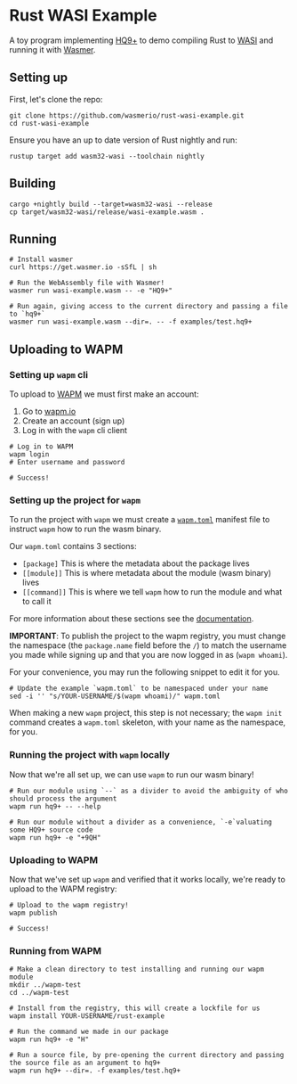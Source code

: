 # Rust WASI Example

A toy program implementing [HQ9+][3] to demo compiling Rust to [WASI][1] and running it with [Wasmer][2].

## Setting up

First, let's clone the repo:

```shell
git clone https://github.com/wasmerio/rust-wasi-example.git
cd rust-wasi-example
```

Ensure you have an up to date version of Rust nightly and run:

```shell
rustup target add wasm32-wasi --toolchain nightly
```

## Building

```shell
cargo +nightly build --target=wasm32-wasi --release
cp target/wasm32-wasi/release/wasi-example.wasm .
```

## Running

```shell
# Install wasmer
curl https://get.wasmer.io -sSfL | sh

# Run the WebAssembly file with Wasmer!
wasmer run wasi-example.wasm -- -e "HQ9+"

# Run again, giving access to the current directory and passing a file to `hq9+`
wasmer run wasi-example.wasm --dir=. -- -f examples/test.hq9+
```

## Uploading to WAPM

### Setting up `wapm` cli

To upload to [WAPM][4] we must first make an account:

1. Go to [wapm.io][4]
2. Create an account (sign up)
3. Log in with the `wapm` cli client

```shell
# Log in to WAPM
wapm login
# Enter username and password

# Success!
```

### Setting up the project for `wapm`

To run the project with `wapm` we must create a [`wapm.toml`][5] manifest file to instruct `wapm` how to run the wasm binary.

Our `wapm.toml` contains 3 sections:

- `[package]`
  This is where the metadata about the package lives
- `[[module]]`
  This is where metadata about the module (wasm binary) lives
- `[[command]]`
  This is where we tell `wapm` how to run the module and what to call it

For more information about these sections see the [documentation][6].

**IMPORTANT**:
To publish the project to the wapm registry, you must change the namespace (the `package.name` field before the `/`) to match the username you made while signing up and that you are now logged in as (`wapm whoami`).

For your convenience, you may run the following snippet to edit it for you.
```shell
# Update the example `wapm.toml` to be namespaced under your name
sed -i '' "s/YOUR-USERNAME/$(wapm whoami)/" wapm.toml
```

When making a new `wapm` project, this step is not necessary; the `wapm init` command creates a `wapm.toml` skeleton, with your name as the namespace, for you.

### Running the project with `wapm` locally

Now that we're all set up, we can use `wapm` to run our wasm binary!

```shell
# Run our module using `--` as a divider to avoid the ambiguity of who should process the argument
wapm run hq9+ -- --help

# Run our module without a divider as a convenience, `-e`valuating some HQ9+ source code
wapm run hq9+ -e "+9QH"
```

### Uploading to WAPM

Now that we've set up `wapm` and verified that it works locally, we're ready to upload to the WAPM registry:

```shell
# Upload to the wapm registry!
wapm publish

# Success!
```

### Running from WAPM

```shell
# Make a clean directory to test installing and running our wapm module
mkdir ../wapm-test
cd ../wapm-test

# Install from the registry, this will create a lockfile for us
wapm install YOUR-USERNAME/rust-example

# Run the command we made in our package
wapm run hq9+ -e "H"

# Run a source file, by pre-opening the current directory and passing the source file as an argument to hq9+
wapm run hq9+ --dir=. -f examples/test.hq9+
```

[1]: https://hacks.mozilla.org/2019/03/standardizing-wasi-a-webassembly-system-interface/
[2]: https://github.com/wasmerio/wasmer
[3]: https://esolangs.org/wiki/HQ9%2B
[4]: https://wapm.io
[5]: https://github.com/wasmerio/rust-wasi-example/blob/master/wapm.toml
[6]: https://wapm.io/help/reference
